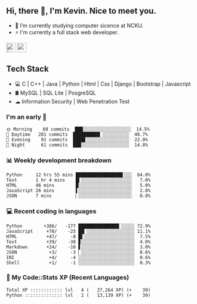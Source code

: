 ## Hi, there 👋, I'm Kevin. Nice to meet you.

- 🌱 I’m currently studying computer sicence at NCKU.
- ⚡ I'm currently a full stack web developer.

<a href="https://www.linkedin.com/in/kevin12686/"><img alt="LinkedIn" src="https://img.shields.io/badge/linkedin%20-%230077B5.svg?&style=for-the-badge&logo=linkedin&logoColor=white" height=25></a>
<a href="https://www.instagram.com/kevin12686/"><img src="https://img.shields.io/badge/instagram-3f729b?&style=for-the-badge&logo=instagram&logoColor=white" height=25></a>

## Tech Stack

* 💻 C | C++ | Java | Python | Html | Css | Django | Bootstrap | Javascript
* 🛢️ MySQL | SQL Lite | PosgreSQL
* ☁ Information Security | Web Penetration Test

### I'm an early 🐤

<!-- early_bird start -->

```text
🌞 Morning    60 commits  ███░░░░░░░░░░░░░░░░░░  14.5%
🌆 Daytime   201 commits  ██████████▏░░░░░░░░░░  48.7%
🌃 Evening    91 commits  ████▋░░░░░░░░░░░░░░░░  22.0%
🌙 Night      61 commits  ███░░░░░░░░░░░░░░░░░░  14.8%
```

<!-- early_bird end -->

### 📊 Weekly development breakdown

<!-- code_time start -->

```text
Python     12 hrs 55 mins █████████████████▋░░░  84.0%
Text       1 hr 4 mins    █▍░░░░░░░░░░░░░░░░░░░   7.0%
HTML       46 mins        █░░░░░░░░░░░░░░░░░░░░   5.0%
JavaScript 26 mins        ▌░░░░░░░░░░░░░░░░░░░░   2.8%
JSON       7 mins         ▏░░░░░░░░░░░░░░░░░░░░   0.8%
```

<!-- code_time end -->

### 💻 Recent coding in languages

<!-- code_diff start -->

```text
Python        +386/   -177 ███████████████▎░░░░░ 72.9%
JavaScript     +70/    -25 ██▎░░░░░░░░░░░░░░░░░░ 11.1%
HTML           +47/     -8 █▌░░░░░░░░░░░░░░░░░░░  7.5%
Text           +39/    -38 ▊░░░░░░░░░░░░░░░░░░░░  4.0%
Markdown       +24/    -16 ▋░░░░░░░░░░░░░░░░░░░░  3.0%
JSON            +3/     -3 ▏░░░░░░░░░░░░░░░░░░░░  0.6%
INI             +4/     -4 ░░░░░░░░░░░░░░░░░░░░░  0.6%
Shell           +1/     -1 ░░░░░░░░░░░░░░░░░░░░░  0.3%
```

<!-- code_diff end -->

### 🧰 My Code::Stats XP (Recent Languages)

<!-- codestats start -->

```text
Total XP :::::::::::: lvl   4 (   27,264 XP) (+    39)
Python :::::::::::::: lvl   2 (   13,139 XP) (+    39)
```

<!-- codestats end -->
